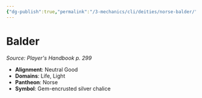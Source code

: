 ```yaml
---
{"dg-publish":true,"permalink":"/3-mechanics/cli/deities/norse-balder/","tags":["ttrpg-cli/compendium/src/5e/phb","ttrpg-cli/deity/norse","ttrpg-cli/domain/life","ttrpg-cli/domain/light"],"noteIcon":""}
---
```


# Balder
*Source: Player's Handbook p. 299* 

- **Alignment**: Neutral Good
- **Domains**: Life, Light
- **Pantheon**: Norse
- **Symbol**: Gem-encrusted silver chalice